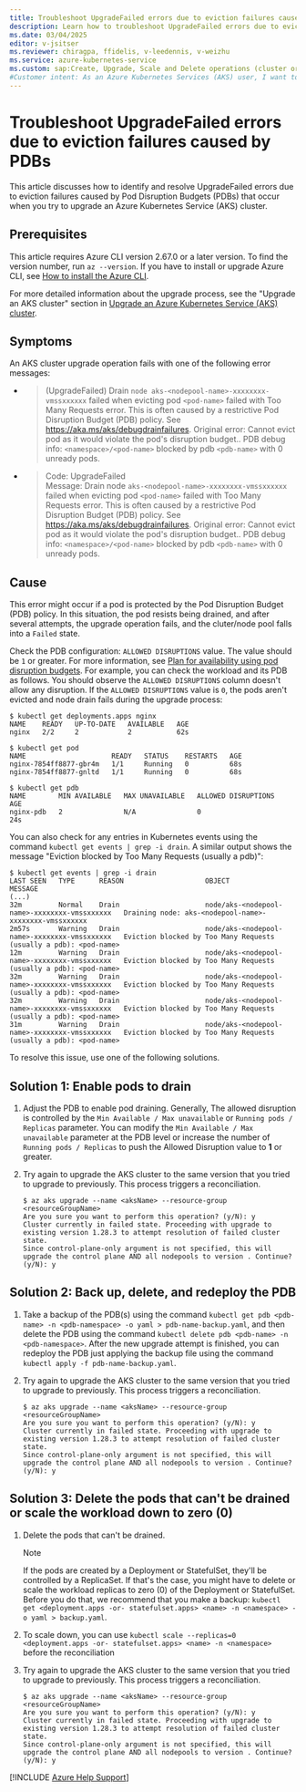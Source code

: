 ```yaml
---
title: Troubleshoot UpgradeFailed errors due to eviction failures caused by PDBs
description: Learn how to troubleshoot UpgradeFailed errors due to eviction failures caused by Pod Disruption Budgets when you try to upgrade an Azure Kubernetes Service cluster.
ms.date: 03/04/2025
editor: v-jsitser
ms.reviewer: chiragpa, ffidelis, v-leedennis, v-weizhu
ms.service: azure-kubernetes-service
ms.custom: sap:Create, Upgrade, Scale and Delete operations (cluster or nodepool)
#Customer intent: As an Azure Kubernetes Services (AKS) user, I want to troubleshoot an Azure Kubernetes Service cluster upgrade that failed because of eviction failures caused by Pod Disruption Budgets so that I can upgrade the cluster successfully.
---
```


# Troubleshoot UpgradeFailed errors due to eviction failures caused by PDBs

This article discusses how to identify and resolve UpgradeFailed errors due to eviction failures caused by Pod Disruption Budgets (PDBs) that occur when you try to upgrade an Azure Kubernetes Service (AKS) cluster.

## Prerequisites

This article requires Azure CLI version 2.67.0 or a later version. To find the version number, run `az --version`. If you have to install or upgrade Azure CLI, see [How to install the Azure CLI](/cli/azure/install-azure-cli).

For more detailed information about the upgrade process, see the "Upgrade an AKS cluster" section in [Upgrade an Azure Kubernetes Service (AKS) cluster](/azure/aks/upgrade-cluster#upgrade-an-aks-cluster).

## Symptoms

An AKS cluster upgrade operation fails with one of the following error messages:

- > (UpgradeFailed) Drain `node aks-<nodepool-name>-xxxxxxxx-vmssxxxxxx` failed when evicting pod `<pod-name>` failed with Too Many Requests error. This is often caused by a restrictive Pod Disruption Budget (PDB) policy. See https://aka.ms/aks/debugdrainfailures. Original error: Cannot evict pod as it would violate the pod's disruption budget.. PDB debug info: `<namespace>/<pod-name>` blocked by pdb `<pdb-name>` with 0 unready pods.

- > Code: UpgradeFailed  
  > Message: Drain node `aks-<nodepool-name>-xxxxxxxx-vmssxxxxxx` failed when evicting pod `<pod-name>` failed with Too Many Requests error. This is often caused by a restrictive Pod Disruption Budget (PDB) policy. See https://aka.ms/aks/debugdrainfailures. Original error: Cannot evict pod as it would violate the pod's disruption budget.. PDB debug info: `<namespace>/<pod-name>` blocked by pdb `<pdb-name>` with 0 unready pods.

## Cause

This error might occur if a pod is protected by the Pod Disruption Budget (PDB) policy. In this situation, the pod resists being drained, and after several attempts, the upgrade operation fails, and the cluter/node pool falls into a `Failed` state.

Check the PDB configuration: `ALLOWED DISRUPTIONS` value. The value should be `1` or greater. For more information, see [Plan for availability using pod disruption budgets](/azure/aks/operator-best-practices-scheduler#plan-for-availability-using-pod-disruption-budgets). For example, you can check the workload and its PDB as follows. You should observe the `ALLOWED DISRUPTIONS` column doesn't allow any disruption. If the `ALLOWED DISRUPTIONS` value is `0`, the pods aren't evicted and node drain fails during the upgrade process:

```console
$ kubectl get deployments.apps nginx
NAME    READY   UP-TO-DATE   AVAILABLE   AGE
nginx   2/2     2            2           62s

$ kubectl get pod
NAME                     READY   STATUS    RESTARTS   AGE
nginx-7854ff8877-gbr4m   1/1     Running   0          68s
nginx-7854ff8877-gnltd   1/1     Running   0          68s

$ kubectl get pdb
NAME        MIN AVAILABLE   MAX UNAVAILABLE   ALLOWED DISRUPTIONS   AGE
nginx-pdb   2               N/A               0                     24s

```

You can also check for any entries in Kubernetes events using the command `kubectl get events | grep -i drain`. A similar output shows the message "Eviction blocked by Too Many Requests (usually a pdb)":

```console
$ kubectl get events | grep -i drain
LAST SEEN   TYPE      REASON                    OBJECT                                   MESSAGE
(...)
32m         Normal    Drain                     node/aks-<nodepool-name>-xxxxxxxx-vmssxxxxxx   Draining node: aks-<nodepool-name>-xxxxxxxx-vmssxxxxxx
2m57s       Warning   Drain                     node/aks-<nodepool-name>-xxxxxxxx-vmssxxxxxx   Eviction blocked by Too Many Requests (usually a pdb): <pod-name>
12m         Warning   Drain                     node/aks-<nodepool-name>-xxxxxxxx-vmssxxxxxx   Eviction blocked by Too Many Requests (usually a pdb): <pod-name>
32m         Warning   Drain                     node/aks-<nodepool-name>-xxxxxxxx-vmssxxxxxx   Eviction blocked by Too Many Requests (usually a pdb): <pod-name>
32m         Warning   Drain                     node/aks-<nodepool-name>-xxxxxxxx-vmssxxxxxx   Eviction blocked by Too Many Requests (usually a pdb): <pod-name>
31m         Warning   Drain                     node/aks-<nodepool-name>-xxxxxxxx-vmssxxxxxx   Eviction blocked by Too Many Requests (usually a pdb): <pod-name>
```


To resolve this issue, use one of the following solutions.

## Solution 1: Enable pods to drain

1. Adjust the PDB to enable pod draining. Generally, The allowed disruption is controlled by the `Min Available / Max unavailable` or `Running pods / Replicas` parameter. You can modify the `Min Available / Max unavailable` parameter at the PDB level or increase the number of `Running pods / Replicas` to push the Allowed Disruption value to **1** or greater.
2. Try again to upgrade the AKS cluster to the same version that you tried to upgrade to previously. This process triggers a reconciliation.

   ```console
   $ az aks upgrade --name <aksName> --resource-group <resourceGroupName>
   Are you sure you want to perform this operation? (y/N): y
   Cluster currently in failed state. Proceeding with upgrade to existing version 1.28.3 to attempt resolution of failed cluster state.
   Since control-plane-only argument is not specified, this will upgrade the control plane AND all nodepools to version . Continue? (y/N): y
   ```

## Solution 2: Back up, delete, and redeploy the PDB

1. Take a backup of the PDB(s) using the command `kubectl get pdb <pdb-name> -n <pdb-namespace> -o yaml > pdb-name-backup.yaml`, and then delete the PDB using the command `kubectl delete pdb <pdb-name> -n <pdb-namespace>`. After the new upgrade attempt is finished, you can redeploy the PDB just applying the backup file using the command `kubectl apply -f pdb-name-backup.yaml`.
2. Try again to upgrade the AKS cluster to the same version that you tried to upgrade to previously. This process triggers a reconciliation.

   ```console
   $ az aks upgrade --name <aksName> --resource-group <resourceGroupName>
   Are you sure you want to perform this operation? (y/N): y
   Cluster currently in failed state. Proceeding with upgrade to existing version 1.28.3 to attempt resolution of failed cluster state.
   Since control-plane-only argument is not specified, this will upgrade the control plane AND all nodepools to version . Continue? (y/N): y
   ```

## Solution 3: Delete the pods that can't be drained or scale the workload down to zero (0)

1. Delete the pods that can't be drained.
   
   > [!NOTE]
   > If the pods are created by a Deployment or StatefulSet, they'll be controlled by a ReplicaSet. If that's the case, you might have to delete or scale the workload replicas to zero (0) of the Deployment or StatefulSet. Before you do that, we recommend that you make a backup: `kubectl get <deployment.apps -or- statefulset.apps> <name> -n <namespace> -o yaml > backup.yaml`.

2. To scale down, you can use `kubectl scale --replicas=0 <deployment.apps -or- statefulset.apps> <name> -n <namespace>` before the reconciliation

3. Try again to upgrade the AKS cluster to the same version that you tried to upgrade to previously. This process triggers a reconciliation.

   ```console
   $ az aks upgrade --name <aksName> --resource-group <resourceGroupName>
   Are you sure you want to perform this operation? (y/N): y
   Cluster currently in failed state. Proceeding with upgrade to existing version 1.28.3 to attempt resolution of failed cluster state.
   Since control-plane-only argument is not specified, this will upgrade the control plane AND all nodepools to version . Continue? (y/N): y
   ```

[!INCLUDE [Azure Help Support](../../../includes/azure-help-support.md)]
